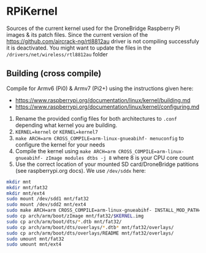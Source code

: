 # RPiKernel
Sources of the current kernel used for the DroneBridge Raspberry Pi images &amp; its patch files.
Since the current version of the https://github.com/aircrack-ng/rtl8812au driver is not compiling successfuly it is deactivated.
You might want to update the files in the `/drivers/net/wireless/rtl8812au` folder

## Building (cross compile)
Compile for Armv6 (Pi0) & Armv7 (Pi2+) using the instructions given here:
* https://www.raspberrypi.org/documentation/linux/kernel/building.md
* https://www.raspberrypi.org/documentation/linux/kernel/configuring.md

1. Rename the provided config files for both architectures to `.conf` depending what kernel you are building.
2. `KERNEL=kernel` or `KERNEL=kernel7`
3. `make ARCH=arm CROSS_COMPILE=arm-linux-gnueabihf- menuconfig` to configure the kernel for your needs
4. Compile the kernel using `make ARCH=arm CROSS_COMPILE=arm-linux-gnueabihf- zImage modules dtbs -j 8` where 8 is your CPU core count
5. Use the correct location of your mounted SD card/DroneBridge patitions (see raspberrypi.org docs). We use `/dev/sddx` here:

```bash
mkdir mnt
mkdir mnt/fat32
mkdir mnt/ext4
sudo mount /dev/sdd1 mnt/fat32
sudo mount /dev/sdd2 mnt/ext4
sudo make ARCH=arm CROSS_COMPILE=arm-linux-gnueabihf- INSTALL_MOD_PATH=mnt/ext4 modules_install
sudo cp arch/arm/boot/zImage mnt/fat32/$KERNEL.img
sudo cp arch/arm/boot/dts/*.dtb mnt/fat32/
sudo cp arch/arm/boot/dts/overlays/*.dtb* mnt/fat32/overlays/
sudo cp arch/arm/boot/dts/overlays/README mnt/fat32/overlays/
sudo umount mnt/fat32
sudo umount mnt/ext4
```
